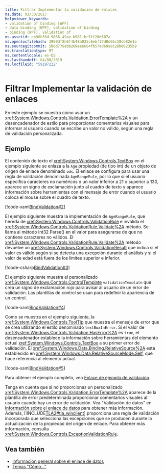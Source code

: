 ```yaml
---
title: Filtrar Implementar la validación de enlaces
ms.date: 03/30/2017
helpviewer_keywords:
- validation of binding [WPF]
- data binding [WPF], validation of binding
- binding [WPF], validation of
ms.assetid: eb98b33d-9866-49ae-b981-bc5ff20d607a
ms.openlocfilehash: 3950df8b6f4b48a035c6ebf37d8d65c18cb82e1e
ms.sourcegitcommit: 5b6d778ebb269ee6684fb57ad69a8c28b06235b9
ms.translationtype: MT
ms.contentlocale: es-ES
ms.lasthandoff: 04/08/2019
ms.locfileid: "59197222"
---
```

# <a name="how-to-implement-binding-validation"></a>Filtrar Implementar la validación de enlaces
En este ejemplo se muestra cómo usar un <xref:System.Windows.Controls.Validation.ErrorTemplate%2A> y un desencadenador de estilo para proporcionar comentarios visuales para informar al usuario cuando se escribe un valor no válido, según una regla de validación personalizada.  
  
## <a name="example"></a>Ejemplo  
 El contenido de texto el <xref:System.Windows.Controls.TextBox> en el ejemplo siguiente se enlaza a la `Age` propiedad (de tipo int) de un objeto de origen de enlace denominado `ods`. El enlace se configura para usar una regla de validación denominada `AgeRangeRule`, por lo que si el usuario especifica caracteres no numéricos o un valor inferior a 21 o superior a 130, aparece un signo de exclamación junto al cuadro de texto y aparece información sobre herramientas con el mensaje de error cuando el usuario coloca el mouse sobre el cuadro de texto.  
  
 [!code-xaml[BindValidation#2](~/samples/snippets/csharp/VS_Snippets_Wpf/BindValidation/CSharp/Window1.xaml#2)]  
  
 El ejemplo siguiente muestra la implementación de `AgeRangeRule`, que hereda de <xref:System.Windows.Controls.ValidationRule> e invalida el <xref:System.Windows.Controls.ValidationRule.Validate%2A> método. Se llama al método Int32.Parse() en el valor para asegurarse de que no contiene caracteres no válidos. El <xref:System.Windows.Controls.ValidationRule.Validate%2A> método devuelve un <xref:System.Windows.Controls.ValidationResult> que indica si el valor es válido según si se detecta una excepción durante el análisis y si el valor de edad está fuera de los límites superior e inferior.  
  
 [!code-csharp[BindValidation#3](~/samples/snippets/csharp/VS_Snippets_Wpf/BindValidation/CSharp/AgeRangeRule.cs#3)]  
  
 El ejemplo siguiente muestra el personalizado <xref:System.Windows.Controls.ControlTemplate> `validationTemplate` que crea un signo de exclamación rojo para avisar al usuario de un error de validación. Las plantillas de control se usan para redefinir la apariencia de un control.  
  
 [!code-xaml[BindValidation#4](~/samples/snippets/csharp/VS_Snippets_Wpf/BindValidation/CSharp/Window1.xaml#4)]  
  
 Como se muestra en el ejemplo siguiente, la <xref:System.Windows.Controls.ToolTip> que muestra el mensaje de error que se crea utilizando el estilo denominado `textBoxInError`. Si el valor de <xref:System.Windows.Controls.Validation.HasError%2A> es `true`, el desencadenador establece la información sobre herramientas del elemento actual <xref:System.Windows.Controls.TextBox> a su primer error de validación. El <xref:System.Windows.Data.Binding.RelativeSource%2A> está establecido en <xref:System.Windows.Data.RelativeSourceMode.Self>, que hace referencia al elemento actual.  
  
 [!code-xaml[BindValidation#5](~/samples/snippets/csharp/VS_Snippets_Wpf/BindValidation/CSharp/Window1.xaml#5)]  
  
 Para obtener el ejemplo completo, vea [Enlace de ejemplo de validación](https://go.microsoft.com/fwlink/?LinkID=159972).  
  
 Tenga en cuenta que si no proporcionas un personalizado <xref:System.Windows.Controls.Validation.ErrorTemplate%2A> aparece de la plantilla de error predeterminada proporcionar comentarios visuales al usuario cuando hay un error de validación. Vea "Validación de datos" en [Información sobre el enlace de datos](data-binding-overview.md) para obtener más información. Además, [!INCLUDE[TLA2#tla_winclient](../../../../includes/tla2sharptla-winclient-md.md)] proporciona una regla de validación incorporada que selecciona las excepciones que se producen durante la actualización de la propiedad del origen de enlace. Para obtener más información, consulta <xref:System.Windows.Controls.ExceptionValidationRule>.  
  
## <a name="see-also"></a>Vea también

- [Información general sobre el enlace de datos](data-binding-overview.md)
- [Temas "Cómo..."](data-binding-how-to-topics.md)
